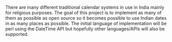 There are many different traditional calendar systems in use in India mainly for religious purposes.  The goal of this project is to implement as many of them as possible as open source so it becomes possible to use Indian dates in as many places as possible.  The initial language of implementation will be perl using the DateTime API but hopefully other languages/APIs will also be supported.